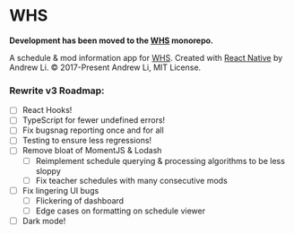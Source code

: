 # WHS

**Development has been moved to the [WHS](https://github.com/Li357/WHS) monorepo.**

A schedule & mod information app for [WHS](http://whs.westside66.org/). Created
with [React Native](https://facebook.github.io/react-native/) by Andrew Li. © 2017-Present Andrew Li, MIT License.

### Rewrite v3 Roadmap:

- [ ] React Hooks!
- [ ] TypeScript for fewer undefined errors!
- [ ] Fix bugsnag reporting once and for all
- [ ] Testing to ensure less regressions!
- [ ] Remove bloat of MomentJS & Lodash
  - [ ] Reimplement schedule querying & processing algorithms to be less sloppy
  - [ ] Fix teacher schedules with many consecutive mods
- [ ] Fix lingering UI bugs
  - [ ] Flickering of dashboard
  - [ ] Edge cases on formatting on schedule viewer
- [ ] Dark mode!

